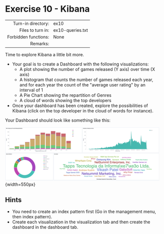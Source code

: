 # Exercise 10 - Kibana

|  |  |
| ---: | :--- |
| Turn-in directory: | ex10 |
| Files to turn in: | ex10-queries.txt |
| Forbidden functions: | None |
| Remarks: |  |

Time to explore Kibana a little bit more.

* Your goal is to create a Dashboard with the following visualizations:
  * A plot showing the number of games released \(Y axis\) over time \(X axis\)
  * A histogram that counts the number of games released each year, and for each year the count of the "average user rating" by an interval of 1
  * A Pie Chart showing the repartition of Genres
  * A cloud of words showing the top developers
* Once your dashboard has been created, explore the possibilities of Kibana \(click on the top developer in the cloud of words for instance\).

Your Dashboard should look like something like this:

![Dashboard](../../.gitbook/assets/dashboard.png){width=550px}

## Hints

* You need to create an index pattern first \(Go in the management menu, then index pattern\).
* Create each visualization in the visualization tab and then create the dashboard in the dashboard tab.

